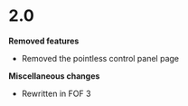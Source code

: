 # 2.0

**Removed features**

* Removed the pointless control panel page

**Miscellaneous changes**

* Rewritten in FOF 3
